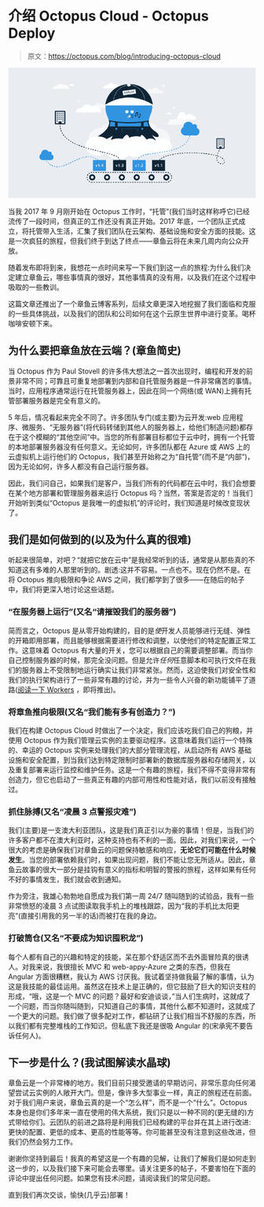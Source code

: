 # 介绍 Octopus Cloud - Octopus Deploy

> 原文：<https://octopus.com/blog/introducing-octopus-cloud>

[![Octopus Deploy in the clouds illustration](img/46b02f9efcf816942ba81385bf4d7613.png)](#)

当我 2017 年 9 月刚开始在 Octopus 工作时，“托管”(我们当时这样称呼它)已经流传了一段时间，但真正的工作还没有真正开始。2017 年底，一个团队正式成立，将托管带入生活，汇集了我们团队在云架构、基础设施和安全方面的技能。这是一次疯狂的旅程，但我们终于到达了终点——章鱼云将在未来几周内向公众开放。

随着发布即将到来，我想花一点时间来写一下我们到这一点的旅程:为什么我们决定建立章鱼云，哪些事情真的很好，其他事情真的没有用，以及我们在这个过程中吸取的一些教训。

这篇文章还推出了一个章鱼云博客系列，后续文章更深入地挖掘了我们面临和克服的一些具体挑战，以及我们的团队和公司如何在这个云原生世界中进行变革。喝杯咖啡安顿下来。

## 为什么要把章鱼放在云端？(章鱼简史)

当 Octopus 作为 Paul Stovell 的许多伟大想法之一首次出现时，编程和开发的前景非常不同；可靠且可重复地部署到内部和自托管服务器是一件非常痛苦的事情。当时，应用程序通常运行在托管服务器上，因此在同一个网络(或 WAN)上拥有托管部署服务器是完全有意义的。

5 年后，情况看起来完全不同了。许多团队专门(或主要)为云开发:web 应用程序、微服务、“无服务器”(将代码转储到其他人的服务器上，给他们制造问题)都存在于这个模糊的“其他空间”中。当您的所有部署目标都位于云中时，拥有一个托管的本地部署服务器没有任何意义。无论如何，许多团队都在 Azure 或 AWS 上的云虚拟机上运行他们的 Octopus，我们甚至开始称之为“自托管”(而不是“内部”)，因为无论如何，许多人都没有自己运行服务器。

因此，我们问自己，如果我们是客户，当我们所有的代码都在云中时，我们会想要在某个地方部署和管理服务器来运行 Octopus 吗？当然，答案是否定的！当我们开始听到类似“Octopus 是我唯一的虚拟机”的评论时，我们知道是时候改变现状了。

## 我们是如何做到的(以及为什么真的很难)

听起来很简单，对吧？“就把它放在云中”是我经常听到的话，通常是从那些真的不知道这有多难的人那里听到的。剧透:这并不容易。一点也不。现在仍然不是。在将 Octopus 推向极限和争论 AWS 之间，我们都学到了很多——在随后的帖子中，我们将更深入地讨论这些话题。

### “在服务器上运行”(又名“请摧毁我们的服务器”)

简而言之，Octopus 是从零开始构建的，目的是*使*开发人员能够进行无缝、弹性的开箱即用部署，而且能够根据需要进行修改和调整，以使他们的特定配置正常工作。这意味着 Octopus 有大量的开关，您可以根据自己的需要调整部署。而当你自己控制服务器的时候，那完全没问题。但是允许*任何*任意脚本和可执行文件在我们的服务器上不受限制地运行确实让我们非常紧张。然而，这迫使我们对安全性和我们的执行架构进行了一些非常有趣的讨论，并为一些令人兴奋的新功能铺平了道路([阅读一下 Workers](https://octopus.com/blog/octopus-release-2018.6#octopus-workers-backend-enhancements) ，即将推出)。

### 将章鱼推向极限(又名“我们能有多有创造力？”)

我们在构建 Octopus Cloud 时做出了一个决定，我们应该吃我们自己的狗粮，并使用 Octopus 作为我们管理云实例的主要驱动程序。这意味着我们运行一个特殊的、幸运的 Octopus 实例来处理我们的大部分管理流程，从启动所有 AWS 基础设施和安全配置，到当我们达到特定限制时部署新的数据库服务器和存储网关，以及重复部署来运行监控和维护任务。这是一个有趣的旅程，我们不得不变得非常有创造力，但它也启动了一些真正有趣的内部可用性和性能对话，我们以前没有接触过。

### 抓住脉搏(又名“凌晨 3 点警报灾难”)

我们(主要)是一支澳大利亚团队，这是我们真正引以为豪的事情！但是，当我们的许多客户都不在澳大利亚时，这种支持也有不利的一面。因此，对我们来说，一个很大的考虑是确保我们对章鱼云的问题保持敏感和响应，**无论它们可能在什么时候发生**。当您的部署依赖我们时，如果出现问题，我们不能让您无所适从。因此，章鱼云故事的很大一部分是挂钩有意义的指标和明智的警报的旅程，这样如果有任何不好的事情发生，我们就会收到通知。

作为旁注，我雄心勃勃地自愿成为我们第一周 24/7 随叫随到的试验品，我有一些非常愤怒的凌晨 3 点试图读取我手机上的堆栈跟踪，因为“我的手机比太阳更亮”(直接引用我的另一半的话)而被打在我的身边。

### 打破筒仓(又名“不要成为知识囤积龙”)

每个人都有自己的兴趣和特定的技能，呆在那个舒适区而不去外面冒险真的很诱人。对我来说，我很擅长 MVC 和 web-appy-Azure 之类的东西，但我在 Angular 方面很糟糕，我认为 AWS 讨厌我。我试着坚持做我最了解的事情，认为这是我技能的最佳运用。虽然这在技术上是正确的，但它鼓励了巨大的知识支柱的形成，“哦，这是一个 MVC 的问题？最好和安迪谈谈，”当人们生病时，这就成了一个问题，而当你随叫随到，只知道自己的事情，其他什么都不知道时，这就成了一个更大的问题。我们做了很多配对工作，都钻研了让我们相当不舒服的东西，所以我们都有完整堆栈的工作知识。但私底下我还是很吸 Angular 的(宋承宪不要告诉任何人)。

## 下一步是什么？(我试图解读水晶球)

章鱼云是一个非常棒的地方。我们目前只接受邀请的早期访问，非常乐意向任何渴望尝试云实例的人敞开大门。但是，像许多大型事业一样，真正的旅程还在前面。对于我们用户来说，章鱼云真的是一个“怎么样”，而不是一个“什么”。Octopus 本身也是你们多年来一直在使用的伟大系统，我们只是以一种不同的(更无缝的)方式带给你们。云团队的前进之路将是利用我们已经构建的平台并在其上进行改进:更快的配置、更低的成本、更高的性能等等。你可能甚至没有注意到这些改进，但我们仍然会努力工作。

谢谢你坚持到最后！我真的希望这是一个有趣的见解，让我们了解我们是如何走到这一步的，以及我们接下来可能会去哪里。请关注更多的帖子，不要害怕在下面的评论中提出任何问题。如果您有技术问题，请阅读我们的常见问题。

直到我们再次交谈，愉快(几乎云)部署！